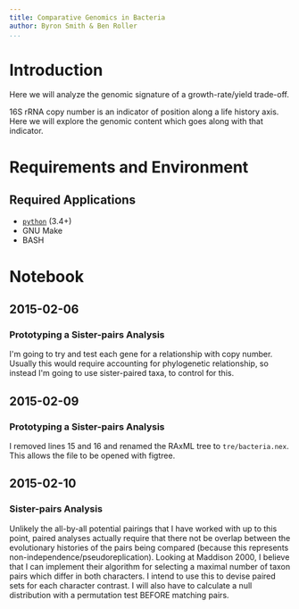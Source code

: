 ```yaml
---
title: Comparative Genomics in Bacteria
author: Byron Smith & Ben Roller
...
```


# Introduction #
Here we will analyze the genomic signature of a growth-rate/yield trade-off.

16S rRNA copy number is an indicator of position along a life history axis.
Here we will explore the genomic content which goes along with that indicator.

# Requirements and Environment #
## Required Applications ##
-  [`python`](http://www.python.org/) (3.4+)
-  GNU Make
-  BASH

# Notebook #
## 2015-02-06 ##
### Prototyping a Sister-pairs Analysis ###
I'm going to try and test each gene for a relationship with copy number.
Usually this would require accounting for phylogenetic relationship,
so instead I'm going to use sister-paired taxa, to control for this.

## 2015-02-09 ##
### Prototyping a Sister-pairs Analysis ###
I removed lines 15 and 16 and renamed the RAxML tree to `tre/bacteria.nex`.
This allows the file to be opened with figtree.

## 2015-02-10 ##
### Sister-pairs Analysis ###
Unlikely the all-by-all potential pairings that I have worked with up to this
point, paired analyses actually require that there not be overlap between
the evolutionary histories of the pairs being compared (because this
represents non-independence/pseudoreplication).
Looking at Maddison 2000, I believe that I can implement their algorithm for
selecting a maximal number of taxon pairs which differ in both characters.
I intend to use this to devise paired sets for each character contrast.
I will also have to calculate a null distribution with a permutation test
BEFORE matching pairs.
